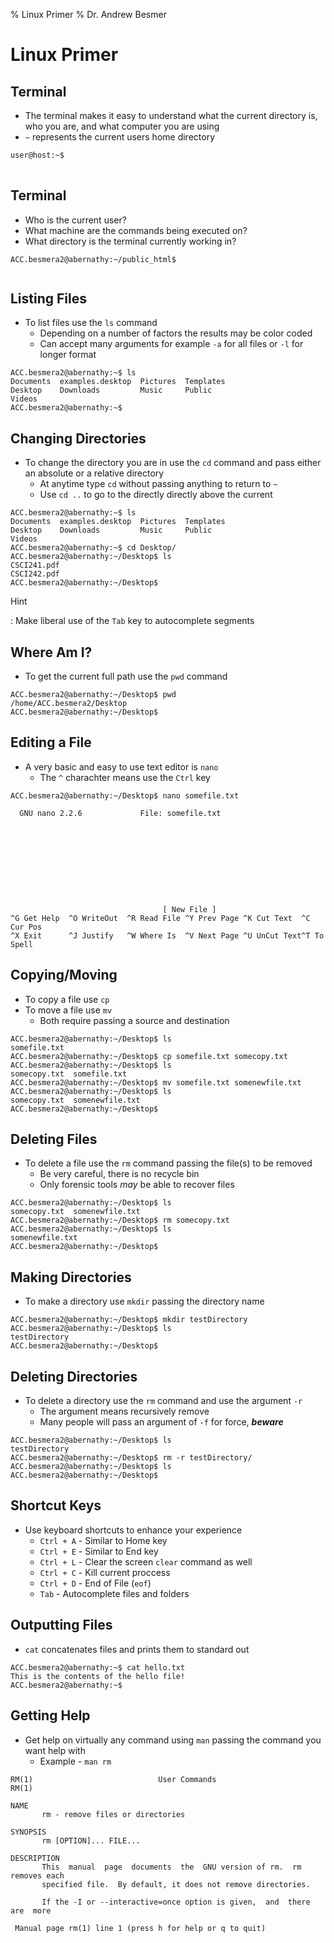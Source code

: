 % Linux Primer
% Dr. Andrew Besmer

# Linux Primer

## Terminal

* The terminal makes it easy to understand what the current directory is, who you are, and what computer you are using
* `~` represents the current users home directory

```bash
user@host:~$ 
 
```


## Terminal

* Who is the current user?
* What machine are the commands being executed on?
* What directory is the terminal currently working in?

```terminal
ACC.besmera2@abernathy:~/public_html$
  
```

## Listing Files

* To list files use the `ls` command
	* Depending on a number of factors the results may be color coded
	* Can accept many arguments for example `-a` for all files or `-l` for longer format

```terminal
ACC.besmera2@abernathy:~$ ls
Documents  examples.desktop  Pictures  Templates
Desktop    Downloads         Music     Public
Videos
ACC.besmera2@abernathy:~$ 
```

## Changing Directories

* To change the directory you are in use the `cd` command and pass either an absolute or a relative directory
	* At anytime type `cd` without passing anything to return to `~`
	* Use `cd ..` to go to the directly directly above the current

```terminal
ACC.besmera2@abernathy:~$ ls
Documents  examples.desktop  Pictures  Templates
Desktop    Downloads         Music     Public
Videos
ACC.besmera2@abernathy:~$ cd Desktop/
ACC.besmera2@abernathy:~/Desktop$ ls
CSCI241.pdf
CSCI242.pdf
ACC.besmera2@abernathy:~/Desktop$ 
```


Hint

:	Make liberal use of the `Tab` key to autocomplete segments


## Where Am I?

* To get the current full path use the `pwd` command

```terminal
ACC.besmera2@abernathy:~/Desktop$ pwd
/home/ACC.besmera2/Desktop
ACC.besmera2@abernathy:~/Desktop$ 
```

## Editing a File

* A very basic and easy to use text editor is `nano`
	* The `^` charachter means use the `Ctrl` key


```terminal
ACC.besmera2@abernathy:~/Desktop$ nano somefile.txt
```

```terminal
  GNU nano 2.2.6             File: somefile.txt










                                  [ New File ]
^G Get Help  ^O WriteOut  ^R Read File ^Y Prev Page ^K Cut Text  ^C Cur Pos
^X Exit      ^J Justify   ^W Where Is  ^V Next Page ^U UnCut Text^T To Spell
```


## Copying/Moving

* To copy a file use `cp`
* To move a file use `mv`
	* Both require passing a source and destination

```terminal
ACC.besmera2@abernathy:~/Desktop$ ls
somefile.txt
ACC.besmera2@abernathy:~/Desktop$ cp somefile.txt somecopy.txt
ACC.besmera2@abernathy:~/Desktop$ ls
somecopy.txt  somefile.txt
ACC.besmera2@abernathy:~/Desktop$ mv somefile.txt somenewfile.txt
ACC.besmera2@abernathy:~/Desktop$ ls
somecopy.txt  somenewfile.txt
ACC.besmera2@abernathy:~/Desktop$
```

## Deleting Files

* To delete a file use the `rm` command passing the file(s) to be removed
	* Be very careful, there is no recycle bin
	* Only forensic tools *may* be able to recover files

```terminal
ACC.besmera2@abernathy:~/Desktop$ ls
somecopy.txt  somenewfile.txt
ACC.besmera2@abernathy:~/Desktop$ rm somecopy.txt 
ACC.besmera2@abernathy:~/Desktop$ ls
somenewfile.txt
ACC.besmera2@abernathy:~/Desktop$ 
```

## Making Directories

* To make a directory use `mkdir` passing the directory name

```terminal
ACC.besmera2@abernathy:~/Desktop$ mkdir testDirectory
ACC.besmera2@abernathy:~/Desktop$ ls
testDirectory
ACC.besmera2@abernathy:~/Desktop$ 
```


## Deleting Directories

* To delete a directory use the `rm` command and use the argument `-r`
	* The argument means recursively remove
	* Many people will pass an argument of `-f` for force, ***beware***

```terminal
ACC.besmera2@abernathy:~/Desktop$ ls
testDirectory
ACC.besmera2@abernathy:~/Desktop$ rm -r testDirectory/
ACC.besmera2@abernathy:~/Desktop$ ls
ACC.besmera2@abernathy:~/Desktop$ 
```

## Shortcut Keys

* Use keyboard shortcuts to enhance your experience
	* `Ctrl + A` - Similar to Home key
	* `Ctrl + E` - Similar to End key
	* `Ctrl + L` - Clear the screen `clear` command as well
	* `Ctrl + C` - Kill current proccess
	* `Ctrl + D` - End of File (`eof`)
	* `Tab` - Autocomplete files and folders

## Outputting Files

* `cat` concatenates files and prints them to standard out

```terminal
ACC.besmera2@abernathy:~$ cat hello.txt 
This is the contents of the hello file!
ACC.besmera2@abernathy:~$ 
```

## Getting Help

* Get help on virtually any command using `man` passing the command you want help with
	* Example - `man rm`

```terminal
RM(1)                            User Commands                           RM(1)

NAME
       rm - remove files or directories

SYNOPSIS
       rm [OPTION]... FILE...

DESCRIPTION
       This  manual  page  documents  the  GNU version of rm.  rm removes each
       specified file.  By default, it does not remove directories.

       If the -I or --interactive=once option is given,  and  there  are  more

 Manual page rm(1) line 1 (press h for help or q to quit)
```


